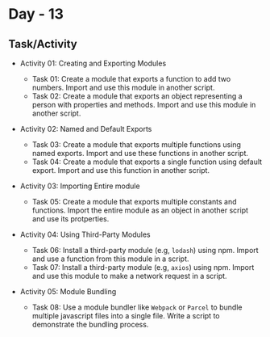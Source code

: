 # Day - 13

## Task/Activity

- Activity 01: Creating and Exporting Modules

  - Task 01: Create a module that exports a function to add two numbers. Import and use this module in another script.
  - Task 02: Create a module that exports an object representing a person with properties and methods. Import and use this module in another script.

- Activity 02: Named and Default Exports

  - Task 03: Create a module that exports multiple functions using named exports. Import and use these functions in another script.
  - Task 04: Create a module that exports a single function using default export. Import and use this function in another script.

- Activity 03: Importing Entire module

  - Task 05: Create a module that exports multiple constants and functions. Import the entire module as an object in another script and use its protperties.

- Activity 04: Using Third-Party Modules

  - Task 06: Install a third-party module (e.g, <code>lodash</code>) using npm. Import and use a function from this module in a script.
  - Task 07: Install a third-party module (e.g, <code>axios</code>) using npm. Import and use this module to make a network request in a script.

- Activity 05: Module Bundling
  - Task 08: Use a module bundler like <code>Webpack</code> or <code>Parcel</code> to bundle multiple javascript files into a single file. Write a script to demonstrate the bundling process.
